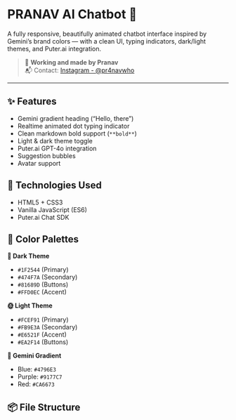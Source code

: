 # PRANAV AI Chatbot 💬

A fully responsive, beautifully animated chatbot interface inspired by Gemini’s brand colors — with a clean UI, typing indicators, dark/light themes, and Puter.ai integration.

> 🔧 **Working and made by Pranav**  
> 📬 Contact: [Instagram - @pr4navwho](https://instagram.com/pr4navwho)

---

## ✨ Features

- Gemini gradient heading (“Hello, there”)
- Realtime animated dot typing indicator
- Clean markdown bold support (`**bold**`)
- Light & dark theme toggle
- Puter.ai GPT-4o integration
- Suggestion bubbles
- Avatar support

## 🔧 Technologies Used

- HTML5 + CSS3
- Vanilla JavaScript (ES6)
- Puter.ai Chat SDK

## 🎨 Color Palettes

**🌙 Dark Theme**
- `#1F2544` (Primary)
- `#474F7A` (Secondary)
- `#81689D` (Buttons)
- `#FFD0EC` (Accent)

**🌞 Light Theme**
- `#FCEF91` (Primary)
- `#FB9E3A` (Secondary)
- `#E6521F` (Accent)
- `#EA2F14` (Buttons)

**🎨 Gemini Gradient**
- Blue: `#4796E3`
- Purple: `#9177C7`
- Red: `#CA6673`

## 📦 File Structure

